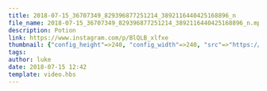 ```yaml
---
title: 2018-07-15_36707349_829396877251214_3892116440425168896_n
file_name: 2018-07-15_36707349_829396877251214_3892116440425168896_n.mp4
description: Potion
link: https://www.instagram.com/p/BlQLB_xlfxe
thumbnail: {"config_height"=>240, "config_width"=>240, "src"=>"https://scontent-arn2-1.cdninstagram.com/vp/a02ade49d56b8db7d01c84de946f9c55/5C2B6EE5/t51.2885-15/e35/s240x240/36880649_217884558854824_3875264861361405952_n.jpg?_nc_ht=scontent-arn2-1.cdninstagram.com"}
tags: 
author: luke
date: 2018-07-15 12:42
template: video.hbs
---
```

